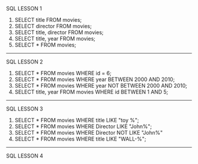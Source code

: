 SQL LESSON 1
 1. SELECT title FROM movies;
 2. SELECT director FROM movies;
 3. SELECT title, director FROM movies;
 4. SELECT title, year FROM movies;
 5. SELECT * FROM movies;
----------------------------------------------
SQL LESSON 2
1.  SELECT * FROM movies WHERE id = 6;
2.  SELECT * FROM movies WHERE year BETWEEN 2000 AND 2010;
3.  SELECT * FROM movies WHERE year NOT BETWEEN 2000 AND 2010;
4.  SELECT title, year FROM movies WHERE id BETWEEN 1 AND 5;
-----------------------------------------------
SQL LESSON 3
1.  SELECT * FROM movies WHERE title LIKE "toy %";
2.  SELECT * FROM movies WHERE Director LIKE "John%";
3.  SELECT * FROM movies WHERE Director NOT LIKE "John%"
4.  SELECT * FROM movies WHERE title LIKE "WALL-%";
-----------------------------------------------------
SQL LESSON 4

